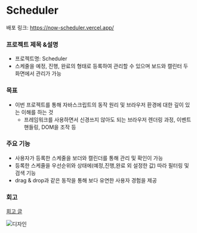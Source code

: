 # Scheduler
배포 링크: https://now-scheduler.vercel.app/
### 프로젝트 제목 &설명
- 프로젝트명: Scheduler
- 스케줄을 예정, 진행, 완료의 형태로 등록하여 관리할 수 있으며 보드와 캘린터 두 화면에서 관리가 가능

### 목표
- 이번 프로젝트를 통해 자바스크립트의 동작 원리 및 브라우저 환경에 대한 깊이 있는 이해를 하는 것
  - 프레임워크를 사용하면서 신경쓰지 않아도 되는 브라우저 렌더링 과정, 이벤트 핸들링, DOM을 조작 등

### 주요 기능
- 사용자가 등록한 스케줄을 보더와 캘린더를 통해 관리 및 확인이 가능
- 등록한 스케줄을 우선순위와 상태에(예정,진행,완료 외 설정한 값) 따라 필터링 및 검색 기능
- drag & drop과 같은 동작을 통해 보다 유연한 사용자 경험을 제공

### 회고
[회고 글](https://velog.io/@dadak/JS%ED%94%84%EB%A1%9C%EC%A0%9D%ED%8A%B8%ED%9A%8C%EA%B3%A0)

![디자인](https://github.com/user-attachments/assets/3a5d7e75-cdb8-4785-8b01-b82939e195b4)
